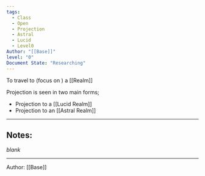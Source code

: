 ```yaml
---
tags:
  - Class
  - Open
  - Projection
  - Astral
  - Lucid
  - Level0
Author: "[[Base]]"
level: "0"
Document State: "Researching"
---
```

To travel to (focus on ) a [[Realm]]

Projection is seen in two main forms;
- Projection to a [[Lucid Realm]]
- Projection to an [[Astral Realm]]
- - -
## Notes:
_blank_
- - - 
Author: [[Base]]